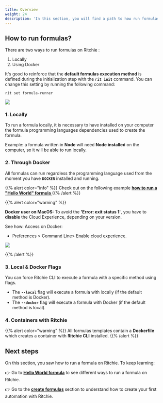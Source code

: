 ```yaml
---
title: Overview
weight: 24
description: 'In this section, you will find a path to how run formulas using Ritchie.'
---
```


## How to run formulas?

There are two ways to run formulas on Ritchie :

1. Locally
2. Using Docker

It's good to reinforce that the **default formulas execution method** is defined during the initialization step with the **`rit init`** command. You can change this setting by running the following command:

```text
rit set formula-runner
```

![](/docs/large-gif-1374x404-.gif)

### 1. Locally

To run a formula locally, it is necessary to have installed on your computer the formula programming languages dependencies used to create the formula.

Example: a formula written in **Node** will need **Node installed** on the computer, so it will be able to run locally.   


### 2. Through Docker

All formulas can run regardless the programming language used from the moment you have **`DOCKER`** installed and running.

{{% alert color="info" %}}
Check out on the following example [**how to run a "Hello World" formula** ](/docs-ritchie/how-to/formulas/run-formulas/hello-world-formula/)
{{% /alert %}}

{{% alert color="warning" %}}
 
 **Docker user on MacOS:** 
To avoid the **'Error: exit status 1'**, you have to **disable** the Cloud Experience, depending on your version.
 
See how: 
Access on Docker:
 -  Preferences > Command Line> Enable cloud experience.
 
 ![](/docs-ritchie/static/ritchiedocker.PNG)
 
{{% /alert %}}

###  3. Local & Docker Flags

You can force Ritchie CLI to execute a formula with a specific method using flags.

* The **`--local`** flag will execute a formula with locally \(if the default method is Docker\). 
* The **`--docker`** flag will execute a formula with Docker \(if the default method is local\). 

### 4. Containers with Ritchie

{{% alert color="warning" %}}
All formulas templates contain a **Dockerfile** which creates a container with **Ritchie CLI** installed.
{{% /alert %}}

## Next steps 

On this section, you saw how to run a formula on Ritchie. To keep learning:

👉 Go to [**Hello World formula**](/docs-ritchie/how-to/formulas/run-formulas/hello-world-formula/) to see different ways to run a formula on Ritchie. 

👉 Go to the [**create formulas**](/docs-ritchie/how-to/formulas/create-formulas/) section to understand how to create your first automation with Ritchie.
